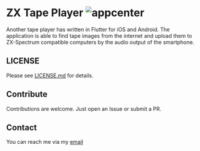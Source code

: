 # ZX Tape Player ![appcenter](https://github.com/semack/zx_tape_player/workflows/fastline-appcenter/badge.svg?branch=beta)

Another tape player has written in Flutter for iOS and Android. The application is able to find tape images from the internet and upload them to ZX-Spectrum compatible computers by the audio output of the smartphone.

## LICENSE
Please see [LICENSE.md](https://github.com/semack/zx_tape_player/blob/master/LICENSE.md) for details.

## Contribute
Contributions are welcome. Just open an Issue or submit a PR. 

## Contact
You can reach me via my [email](mailto://semack@gmail.com)

